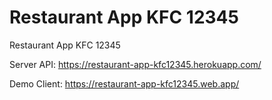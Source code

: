 # Restaurant App KFC 12345
Restaurant App KFC 12345

Server API: https://restaurant-app-kfc12345.herokuapp.com/

Demo Client: https://restaurant-app-kfc12345.web.app/
